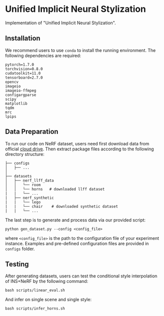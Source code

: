 # Unified Implicit Neural Stylization
Implementation of "Unified Implicit Neural Stylization".

## Installation

We recommend users to use `conda` to install the running environment. The following dependencies are required:
```
pytorch=1.7.0
torchvision=0.8.0
cudatoolkit=11.0
tensorboard=2.7.0
opencv
imageio
imageio-ffmpeg
configargparse
scipy
matplotlib
tqdm
mrc
lpips
```

## Data Preparation

To run our code on NeRF dataset, users need first download data from official [cloud drive](https://drive.google.com/drive/folders/128yBriW1IG_3NJ5Rp7APSTZsJqdJdfc1). Then extract package files according to the following directory structure:

```
├── configs
│   ├── ...
│
├── datasets
│   ├── nerf_llff_data
│   │   └── room
│   │   └── horns   # downloaded llff dataset
|   |   └── ...
|   ├── nerf_synthetic
|   |   └── lego
|   |   └── chair    # downloaded synthetic dataset
|   |   └── ...
```
The last step is to generate and process data via our provided script:
```
python gen_dataset.py --config <config_file>
```
where `<config_file>` is the path to the configuration file of your experiment instance. Examples and pre-defined configuration files are provided in `configs` folder.

## Testing

After generating datasets, users can test the conditional style interpolation of INS+NeRF by the following command:
```
bash scripts/linear_eval.sh
```
And infer on single scene and single style:
```
bash scripts/infer_horns.sh
```
